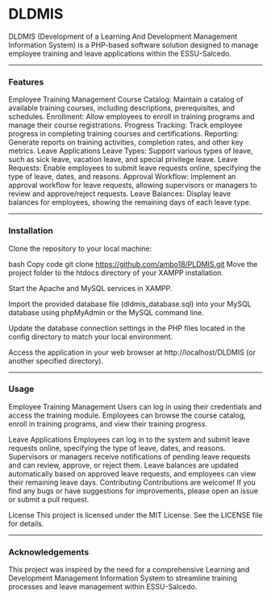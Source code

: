 # DLDMIS
DLDMIS (Development of a Learning And Development Management Information System) is a PHP-based software solution designed to manage employee training and leave applications within the ESSU-Salcedo.

------------------------------------------- 

### Features
Employee Training Management
Course Catalog: Maintain a catalog of available training courses, including descriptions, prerequisites, and schedules.
Enrollment: Allow employees to enroll in training programs and manage their course registrations.
Progress Tracking: Track employee progress in completing training courses and certifications.
Reporting: Generate reports on training activities, completion rates, and other key metrics.
Leave Applications
Leave Types: Support various types of leave, such as sick leave, vacation leave, and special privilege leave.
Leave Requests: Enable employees to submit leave requests online, specifying the type of leave, dates, and reasons.
Approval Workflow: Implement an approval workflow for leave requests, allowing supervisors or managers to review and approve/reject requests.
Leave Balances: Display leave balances for employees, showing the remaining days of each leave type.

------------------------------------------- 

### Installation
Clone the repository to your local machine:

bash
Copy code
git clone https://github.com/ambo18/PLDMIS.git
Move the project folder to the htdocs directory of your XAMPP installation.

Start the Apache and MySQL services in XAMPP.

Import the provided database file (dldmis_database.sql) into your MySQL database using phpMyAdmin or the MySQL command line.

Update the database connection settings in the PHP files located in the config directory to match your local environment.

Access the application in your web browser at http://localhost/DLDMIS (or another specified directory).

------------------------------------------- 

### Usage
Employee Training Management
Users can log in using their credentials and access the training module.
Employees can browse the course catalog, enroll in training programs, and view their training progress.

Leave Applications
Employees can log in to the system and submit leave requests online, specifying the type of leave, dates, and reasons.
Supervisors or managers receive notifications of pending leave requests and can review, approve, or reject them.
Leave balances are updated automatically based on approved leave requests, and employees can view their remaining leave days.
Contributing
Contributions are welcome! If you find any bugs or have suggestions for improvements, please open an issue or submit a pull request.

License
This project is licensed under the MIT License. See the LICENSE file for details.

------------------------------------------- 

### Acknowledgements
This project was inspired by the need for a comprehensive Learning and Development Management Information System to streamline training processes and leave management within ESSU-Salcedo.
